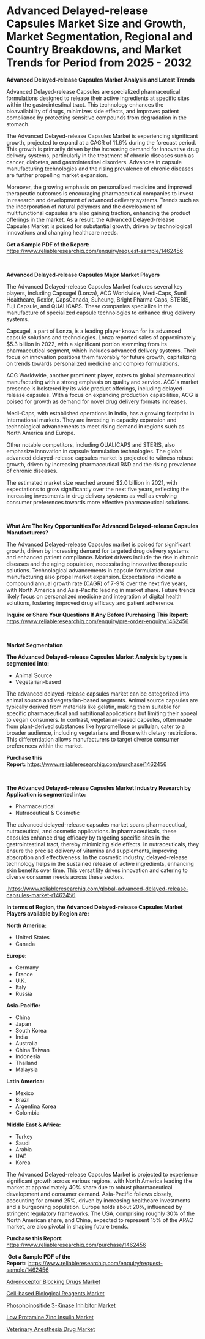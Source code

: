 <p><h1>Advanced Delayed-release Capsules Market Size and Growth, Market Segmentation, Regional and Country Breakdowns, and Market Trends for Period from 2025 -  2032</h1></p><p><strong>Advanced Delayed-release Capsules Market Analysis and Latest Trends</strong></p>
<p><p>Advanced Delayed-release Capsules are specialized pharmaceutical formulations designed to release their active ingredients at specific sites within the gastrointestinal tract. This technology enhances the bioavailability of drugs, minimizes side effects, and improves patient compliance by protecting sensitive compounds from degradation in the stomach.</p><p>The Advanced Delayed-release Capsules Market is experiencing significant growth, projected to expand at a CAGR of 11.6% during the forecast period. This growth is primarily driven by the increasing demand for innovative drug delivery systems, particularly in the treatment of chronic diseases such as cancer, diabetes, and gastrointestinal disorders. Advances in capsule manufacturing technologies and the rising prevalence of chronic diseases are further propelling market expansion.</p><p>Moreover, the growing emphasis on personalized medicine and improved therapeutic outcomes is encouraging pharmaceutical companies to invest in research and development of advanced delivery systems. Trends such as the incorporation of natural polymers and the development of multifunctional capsules are also gaining traction, enhancing the product offerings in the market. As a result, the Advanced Delayed-release Capsules Market is poised for substantial growth, driven by technological innovations and changing healthcare needs.</p></p>
<p><strong>Get a Sample PDF of the Report:&nbsp;</strong> <a href="https://www.reliableresearchiq.com/enquiry/request-sample/1462456?utm_campaign=121&utm_medium=2&utm_source=Github&utm_content=ia&utm_term=09032025&utm_id=advanced-delayed-release-capsules">https://www.reliableresearchiq.com/enquiry/request-sample/1462456</a></p>
<p>&nbsp;</p>
<p><strong>Advanced Delayed-release Capsules Major Market Players</strong></p>
<p><p>The Advanced Delayed-release Capsules Market features several key players, including Capsugel (Lonza), ACG Worldwide, Medi-Caps, Sunil Healthcare, Roxlor, CapsCanada, Suheung, Bright Pharma Caps, STERIS, Fuji Capsule, and QUALICAPS. These companies specialize in the manufacture of specialized capsule technologies to enhance drug delivery systems.</p><p>Capsugel, a part of Lonza, is a leading player known for its advanced capsule solutions and technologies. Lonza reported sales of approximately $5.3 billion in 2022, with a significant portion stemming from its pharmaceutical segment, which includes advanced delivery systems. Their focus on innovation positions them favorably for future growth, capitalizing on trends towards personalized medicine and complex formulations.</p><p>ACG Worldwide, another prominent player, caters to global pharmaceutical manufacturing with a strong emphasis on quality and service. ACG's market presence is bolstered by its wide product offerings, including delayed-release capsules. With a focus on expanding production capabilities, ACG is poised for growth as demand for novel drug delivery formats increases.</p><p>Medi-Caps, with established operations in India, has a growing footprint in international markets. They are investing in capacity expansion and technological advancements to meet rising demand in regions such as North America and Europe.</p><p>Other notable competitors, including QUALICAPS and STERIS, also emphasize innovation in capsule formulation technologies. The global advanced delayed-release capsules market is projected to witness robust growth, driven by increasing pharmaceutical R&D and the rising prevalence of chronic diseases.</p><p>The estimated market size reached around $2.0 billion in 2021, with expectations to grow significantly over the next five years, reflecting the increasing investments in drug delivery systems as well as evolving consumer preferences towards more effective pharmaceutical solutions.</p></p>
<p>&nbsp;</p>
<p><strong>What Are The Key Opportunities For Advanced Delayed-release Capsules Manufacturers?</strong></p>
<p><p>The Advanced Delayed-release Capsules market is poised for significant growth, driven by increasing demand for targeted drug delivery systems and enhanced patient compliance. Market drivers include the rise in chronic diseases and the aging population, necessitating innovative therapeutic solutions. Technological advancements in capsule formulation and manufacturing also propel market expansion. Expectations indicate a compound annual growth rate (CAGR) of 7-9% over the next five years, with North America and Asia-Pacific leading in market share. Future trends likely focus on personalized medicine and integration of digital health solutions, fostering improved drug efficacy and patient adherence.</p></p>
<p><strong>Inquire or Share Your Questions If Any Before Purchasing This Report:</strong> <a href="https://www.reliableresearchiq.com/enquiry/pre-order-enquiry/1462456?utm_campaign=121&utm_medium=2&utm_source=Github&utm_content=ia&utm_term=09032025&utm_id=advanced-delayed-release-capsules">https://www.reliableresearchiq.com/enquiry/pre-order-enquiry/1462456</a></p>
<p>&nbsp;</p>
<p><strong>Market Segmentation</strong></p>
<p><strong>The Advanced Delayed-release Capsules Market Analysis by types is segmented into:</strong></p>
<p><ul><li>Animal Source</li><li>Vegetarian-based</li></ul></p>
<p><p>The advanced delayed-release capsules market can be categorized into animal source and vegetarian-based segments. Animal source capsules are typically derived from materials like gelatin, making them suitable for specific pharmaceutical and nutritional applications but limiting their appeal to vegan consumers. In contrast, vegetarian-based capsules, often made from plant-derived substances like hypromellose or pullulan, cater to a broader audience, including vegetarians and those with dietary restrictions. This differentiation allows manufacturers to target diverse consumer preferences within the market.</p></p>
<p><strong>Purchase this Report:&nbsp;</strong><a href="https://www.reliableresearchiq.com/purchase/1462456?utm_campaign=121&utm_medium=2&utm_source=Github&utm_content=ia&utm_term=09032025&utm_id=advanced-delayed-release-capsules">https://www.reliableresearchiq.com/purchase/1462456</a></p>
<p>&nbsp;</p>
<p><strong>The Advanced Delayed-release Capsules Market Industry Research by Application is segmented into:</strong></p>
<p><ul><li>Pharmaceutical</li><li>Nutraceutical & Cosmetic</li></ul></p>
<p><p>The advanced delayed-release capsules market spans pharmaceutical, nutraceutical, and cosmetic applications. In pharmaceuticals, these capsules enhance drug efficacy by targeting specific sites in the gastrointestinal tract, thereby minimizing side effects. In nutraceuticals, they ensure the precise delivery of vitamins and supplements, improving absorption and effectiveness. In the cosmetic industry, delayed-release technology helps in the sustained release of active ingredients, enhancing skin benefits over time. This versatility drives innovation and catering to diverse consumer needs across these sectors.</p></p>
<p><a href="https://www.reliableresearchiq.com/global-advanced-delayed-release-capsules-market-r1462456?utm_campaign=121&utm_medium=2&utm_source=Github&utm_content=ia&utm_term=09032025&utm_id=advanced-delayed-release-capsules">&nbsp;https://www.reliableresearchiq.com/global-advanced-delayed-release-capsules-market-r1462456</a></p>
<p><strong>In terms of Region, the Advanced Delayed-release Capsules Market Players available by Region are:</strong></p>
<p>
    <p> <strong> North America: </strong>
        <ul>
            <li>United States</li>
            <li>Canada</li>
        </ul>
        </p> 
    <p> <strong> Europe: </strong>
        <ul>
            <li>Germany</li>
            <li>France</li>
            <li>U.K.</li>
            <li>Italy</li>
            <li>Russia</li>
        </ul>
        </p> 
    <p> <strong> Asia-Pacific: </strong>
        <ul>
            <li>China</li>
            <li>Japan</li>
            <li>South Korea</li>
            <li>India</li>
            <li>Australia</li>
            <li>China Taiwan</li>
            <li>Indonesia</li>
            <li>Thailand</li>
            <li>Malaysia</li>
        </ul>
        </p> 
    <p> <strong> Latin America: </strong>
        <ul>
            <li>Mexico</li>
            <li>Brazil</li>
            <li>Argentina Korea</li>
            <li>Colombia</li>
        </ul>
        </p> 
    <p> <strong> Middle East & Africa: </strong>
        <ul>
            <li>Turkey</li>
            <li>Saudi</li>
            <li>Arabia</li>
            <li>UAE</li>
            <li>Korea</li>
        </ul>
    </p>
    </p>
<p><p>The Advanced Delayed-release Capsules Market is projected to experience significant growth across various regions, with North America leading the market at approximately 40% share due to robust pharmaceutical development and consumer demand. Asia-Pacific follows closely, accounting for around 25%, driven by increasing healthcare investments and a burgeoning population. Europe holds about 20%, influenced by stringent regulatory frameworks. The USA, comprising roughly 30% of the North American share, and China, expected to represent 15% of the APAC market, are also pivotal in shaping future trends.</p></p>
<p><strong>Purchase this Report: </strong><a href="https://www.reliableresearchiq.com/purchase/1462456?utm_campaign=121&utm_medium=2&utm_source=Github&utm_content=ia&utm_term=09032025&utm_id=advanced-delayed-release-capsules">https://www.reliableresearchiq.com/purchase/1462456</a></p>
<p>&nbsp;<strong>Get a Sample PDF of the Report:&nbsp;&nbsp;</strong><a href="https://www.reliableresearchiq.com/enquiry/request-sample/1462456?utm_campaign=121&utm_medium=2&utm_source=Github&utm_content=ia&utm_term=09032025&utm_id=advanced-delayed-release-capsules">https://www.reliableresearchiq.com/enquiry/request-sample/1462456</a></p>
<p><strong></strong></p>
<p><p><a href="https://github.com/abbislposival/Market-Research-Report-List-1/blob/main/adrenoceptor-blocking-drugs-market.md?utm_campaign=121&utm_medium=2&utm_source=Github&utm_content=ia&utm_term=09032025&utm_id=advanced-delayed-release-capsules">Adrenoceptor Blocking Drugs Market</a></p><p><a href="https://github.com/julyju69/Market-Research-Report-List-6/blob/main/cell-based-biological-reagents-market.md?utm_campaign=121&utm_medium=2&utm_source=Github&utm_content=ia&utm_term=09032025&utm_id=advanced-delayed-release-capsules">Cell-based Biological Reagents Market</a></p><p><a href="https://github.com/DixieGrimes/Market-Research-Report-List-1/blob/main/phosphoinositide-3-kinase-inhibitor-market.md?utm_campaign=121&utm_medium=2&utm_source=Github&utm_content=ia&utm_term=09032025&utm_id=advanced-delayed-release-capsules">Phosphoinositide 3-Kinase Inhibitor Market</a></p><p><a href="https://github.com/ParvinKhatun77/Market-Research-Report-List-1/blob/main/low-protamine-zinc-insulin-market.md?utm_campaign=121&utm_medium=2&utm_source=Github&utm_content=ia&utm_term=09032025&utm_id=advanced-delayed-release-capsules">Low Protamine Zinc Insulin Market</a></p><p><a href="https://github.com/nathandecarvalho/Market-Research-Report-List-6/blob/main/veterinary-anesthesia-drug-market.md?utm_campaign=121&utm_medium=2&utm_source=Github&utm_content=ia&utm_term=09032025&utm_id=advanced-delayed-release-capsules">Veterinary Anesthesia Drug Market</a></p></p>